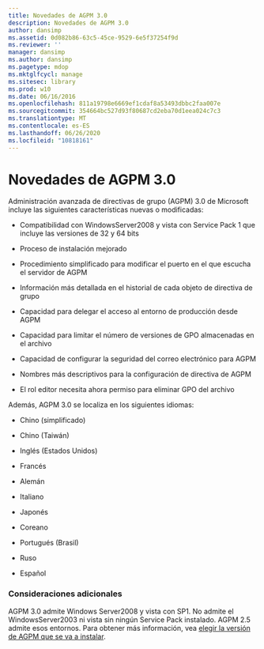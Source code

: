```yaml
---
title: Novedades de AGPM 3.0
description: Novedades de AGPM 3.0
author: dansimp
ms.assetid: 0d082b86-63c5-45ce-9529-6e5f37254f9d
ms.reviewer: ''
manager: dansimp
ms.author: dansimp
ms.pagetype: mdop
ms.mktglfcycl: manage
ms.sitesec: library
ms.prod: w10
ms.date: 06/16/2016
ms.openlocfilehash: 811a19798e6669ef1cdaf8a53493dbbc2faa007e
ms.sourcegitcommit: 354664bc527d93f80687cd2eba70d1eea024c7c3
ms.translationtype: MT
ms.contentlocale: es-ES
ms.lasthandoff: 06/26/2020
ms.locfileid: "10818161"
---
```

# Novedades de AGPM 3.0


Administración avanzada de directivas de grupo (AGPM) 3.0 de Microsoft incluye las siguientes características nuevas o modificadas:

-   Compatibilidad con WindowsServer2008 y vista con Service Pack 1 que incluye las versiones de 32 y 64 bits

-   Proceso de instalación mejorado

-   Procedimiento simplificado para modificar el puerto en el que escucha el servidor de AGPM

-   Información más detallada en el historial de cada objeto de directiva de grupo

-   Capacidad para delegar el acceso al entorno de producción desde AGPM

-   Capacidad para limitar el número de versiones de GPO almacenadas en el archivo

-   Capacidad de configurar la seguridad del correo electrónico para AGPM

-   Nombres más descriptivos para la configuración de directiva de AGPM

-   El rol editor necesita ahora permiso para eliminar GPO del archivo

Además, AGPM 3.0 se localiza en los siguientes idiomas:

-   Chino (simplificado)

-   Chino (Taiwán)

-   Inglés (Estados Unidos)

-   Francés

-   Alemán

-   Italiano

-   Japonés

-   Coreano

-   Portugués (Brasil)

-   Ruso

-   Español

### Consideraciones adicionales

AGPM 3.0 admite Windows Server2008 y vista con SP1. No admite el WindowsServer2003 ni vista sin ningún Service Pack instalado. AGPM 2.5 admite esos entornos. Para obtener más información, vea [elegir la versión de AGPM que se va a instalar](choosing-which-version-of-agpm-to-install.md).

 

 






